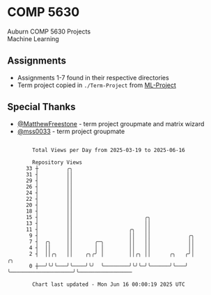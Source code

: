 # COMP 5630
Auburn COMP 5630 Projects  
Machine Learning

## Assignments
- Assignments 1-7 found in their respective directories
- Term project copied in `./Term-Project` from [ML-Project](https://github.com/wumphlett/ML-Project)

## Special Thanks
- [@MatthewFreestone](https://github.com/MatthewFreestone) - term project groupmate and matrix wizard
- [@mss0033](https://github.com/mss0033) - term project groupmate

```

        Total Views per Day from 2025-03-19 to 2025-06-16

        Repository Views
      33 ┼         ╭╮
      31 ┤         ││
      29 ┤         ││
      26 ┤         ││
      24 ┤         ││
      22 ┤         ││
      20 ┤         ││
      18 ┤         ││
      15 ┤         ││                       ╭╮
      13 ┤         ││                       ││
      11 ┤         ││                  ╭╮   ││
       9 ┤         ││                  ││   ││            ╭╮
       7 ┤  ╭╮     ││       ╭─╮        ││   ││            ││
       4 ┤  ││     ││       │ │        ││   ││            ││
       2 ┤  ││╭╮   ││    ╭╮╭╯ │        ││╭╮ ││      ╭╮   ╭╯│                    ╭╮
       0 ┼──╯╰╯╰───╯╰────╯╰╯  ╰────────╯╰╯╰─╯╰──────╯╰───╯ ╰────────────────────╯╰─────────────────

        Chart last updated - Mon Jun 16 00:00:19 2025 UTC
        
```
